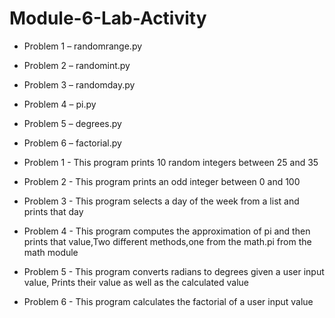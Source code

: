 # Module-6-Lab-Activity
-	Problem 1 – randomrange.py
-	Problem 2 – randomint.py
-	Problem 3 – randomday.py
-	Problem 4 – pi.py
-	Problem 5 – degrees.py
-	Problem 6 – factorial.py

- Problem 1 - This program prints 10 random integers between 25 and 35
- Problem 2 - This program prints an odd integer between 0 and 100
- Problem 3 - This program selects a day of the week from a list and prints that day
- Problem 4 - This program computes the approximation of pi and then prints that value,Two different methods,one from the math.pi from the math module
- Problem 5 - This program converts radians to degrees given a user input value, Prints their value as well as the calculated value
- Problem 6 - This program calculates the factorial of a user input value
